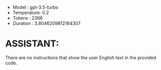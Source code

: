 - Model      : gpt-3.5-turbo
- Temperature: 0.2
- Tokens     : 2366
- Duration   : 3.8046209812164307


# ASSISTANT:
There are no instructions that show the user English text in the provided code.

